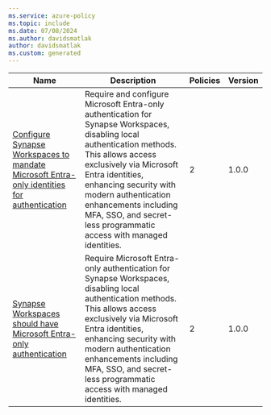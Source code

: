 ```yaml
---
ms.service: azure-policy
ms.topic: include
ms.date: 07/08/2024
ms.author: davidsmatlak
author: davidsmatlak
ms.custom: generated
---
```


|Name |Description |Policies |Version |
|---|---|---|---|
|[Configure Synapse Workspaces to mandate Microsoft Entra-only identities for authentication](https://github.com/Azure/azure-policy/blob/master/built-in-policies/policySetDefinitions/Synapse/WorkspaceAadOnlyAuthenticationEnforcement_Modify.json) |Require and configure Microsoft Entra-only authentication for Synapse Workspaces, disabling local authentication methods. This allows access exclusively via Microsoft Entra identities, enhancing security with modern authentication enhancements including MFA, SSO, and secret-less programmatic access with managed identities. |2 |1.0.0 |
|[Synapse Workspaces should have Microsoft Entra-only authentication](https://github.com/Azure/azure-policy/blob/master/built-in-policies/policySetDefinitions/Synapse/WorkspaceAadOnlyAuthenticationEnforcement_Audit.json) |Require Microsoft Entra-only authentication for Synapse Workspaces, disabling local authentication methods. This allows access exclusively via Microsoft Entra identities, enhancing security with modern authentication enhancements including MFA, SSO, and secret-less programmatic access with managed identities. |2 |1.0.0 |
